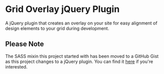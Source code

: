 Grid Overlay jQuery Plugin
==========================

A jQuery plugin that creates an overlay on your site for easy alignment of design elements to your grid during development.

Please Note
-----------

The SASS mixin this project started with has been moved to a GitHub Gist as this project changes to a jQuery plugin. You can find it [here](https://gist.github.com/3013151) if you're interested.